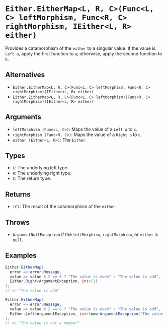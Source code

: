 # `Either.EitherMap<L, R, C>(Func<L, C> leftMorphism, Func<R, C> rightMorphism, IEither<L, R> either)`

Provides a catamorphism of the `either` to a singular value. If the value is `Left a`, apply the first function to `a`; otherwise, apply the second function to `b`.

## Alternatives

* `Either.EitherMap<L, R, C>(Func<L, C> leftMorphism, Func<R, C> rightMorphism)(IEither<L, R> either)`
* `Either.EitherMap<L, R, C>(Func<L, C> leftMorphism)(Func<R, C> rightMorphism)(IEither<L, R> either)`

## Arguments

* `leftMorphism (Func<L, C>)`: Maps the value of a `Left a` to `c`.
* `rightMorphism (Func<R, C>)`: Maps the value of a `Right b` to `c`.
* `either (Either<L, R>)`: The `Either`.

## Types

* `L`: The underlying left type.
* `R`: The underlying right type.
* `C`: The return type.

## Returns

* `(C)`: The result of the catamorphism of the `either`.

## Throws

* `ArgumentNullException` if the `leftMorphism`, `rightMorphism`, or `either` is `null`.

## Examples

```csharp
Either.EitherMap(
  error => error.Message,
  value => value % 2 == 0 ? "The value is even" : "The value is odd",
  Either.Right<ArgumentException, int>(1)
);
// => "The value is odd"

Either.EitherMap(
  error => error.Message,
  value => value % 2 == 0 ? "The value is even" : "The value is odd",
  Either.Left<ArgumentException, int>(new ArgumentException("The value is not a number"))
);
// => "The value is not a number"
```
